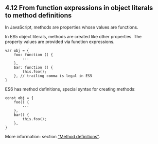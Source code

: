 <h2>4.12 From function expressions in object literals to method definitions</h2>

In JavaScript, methods are properties whose values are functions.

In ES5 object literals, methods are created like other properties. The property values are provided via function expressions.
```
var obj = {
    foo: function () {
        ···
    },
    bar: function () {
        this.foo();
    }, // trailing comma is legal in ES5
}
```

ES6 has method definitions, special syntax for creating methods:
```
const obj = {
    foo() {
        ···
    },
    bar() {
        this.foo();
    },
}
```

More information: section [“Method definitions”](http://exploringjs.com/es6/ch_oop-besides-classes.html#object-literal-method-definitions).